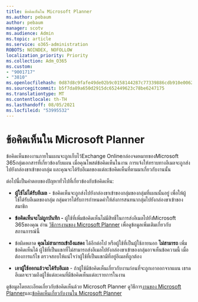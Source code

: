 ```yaml
---
title: ข้อคิดเห็นใน Microsoft Planner
ms.author: pebaum
author: pebaum
manager: scotv
ms.audience: Admin
ms.topic: article
ms.service: o365-administration
ROBOTS: NOINDEX, NOFOLLOW
localization_priority: Priority
ms.collection: Adm_O365
ms.custom:
- "9001717"
- "3810"
ms.openlocfilehash: 0d87d8c9fafe49de02b9c0158144287c77339886cdb910e006296eac73a2c497
ms.sourcegitcommit: b5f7da89a650d2915dc652449623c78be6247175
ms.translationtype: MT
ms.contentlocale: th-TH
ms.lasthandoff: 08/05/2021
ms.locfileid: "53995532"
---
```

# <a name="comments-in-microsoft-planner"></a>ข้อคิดเห็นใน Microsoft Planner

ข้อคิดเห็นของงานภายในแผนจะถูกเก็บไว้Exchange Onlineกล่องจดหมายของMicrosoft 365กลุ่มเอกสารที่เกี่ยวข้องกับแผน  เมื่อคุณโพสต์ข้อคิดเห็นในงาน การแจ้งให้ทราบทางอีเมลจะถูกส่งไปยังกล่องขาเข้าของกลุ่ม และคุณจะได้รับอีเมลของแต่ละข้อคิดเห็นที่ตามมาเกี่ยวกับงานนั้น

ต่อไปนี้เป็นคําตอบของปัญหาทั่วไปที่เกี่ยวข้องกับข้อคิดเห็น:

- **ผู้ใช้ไม่ได้รับอีเมล** - ข้อคิดเห็นจะถูกส่งไปยังกล่องขาเข้าของกลุ่มของกลุ่มที่แผนนั้นอยู่ เพื่อให้ผู้ใช้ได้รับอีเมลของกลุ่ม กลุ่มควรได้รับการกําหนดค่าให้ส่งการสนทนากลุ่มไปยังกล่องขาเข้าของสมาชิก

- **ข้อคิดเห็นจะไม่ถูกบันทึก -** ผู้ใช้ที่เพิ่มข้อคิดเห็นไม่มีสิทธิ์ในการส่งอีเมลไปยังMicrosoft 365ของคุณ อ่าน [วิธีการงานของ Microsoft Planner](https://techcommunity.microsoft.com/t5/planner-blog/how-microsoft-planner-works/ba-p/1214736) เพื่อดูข้อมูลเพิ่มเติมเกี่ยวกับสถานการณ์นี้

- ข้อผิดพลาด **คุณไม่สามารถเข้าถึงแสดง** ได้อีกต่อไป หรือผู้ใช้ที่เป็นผู้ใช้ภายนอก **ไม่สามารถ** เพิ่มข้อคิดเห็นได้ ผู้ใช้ที่เป็นแขกที่ไม่สามารถส่งอีเมลไปยังกล่องขาเข้าของกลุ่มอาจเห็นข้อความนี้ เมื่อต้องการแก้ไข ตรวจสอบให้แน่ใจว่าผู้ใช้ที่เป็นแขกมีที่อยู่อีเมลที่ถูกต้อง

- **เอาผู้ใช้ออกแล้วจะได้รับอีเมล** - ถ้าผู้ใช้มีข้อคิดเห็นเกี่ยวกับงานก่อนที่จะถูกเอาออกจากแผน เธรดอีเมลจะรวมถึงผู้ใช้แต่ละคนที่มีข้อคิดเห็นแต่ละรายการในงาน

ดูข้อมูลโดยละเอียดเกี่ยวกับข้อคิดเห็นด้วย Microsoft Planner ดูวิธีการ[งานของ Microsoft Planner](https://techcommunity.microsoft.com/t5/planner-blog/how-microsoft-planner-works/ba-p/1214736)และ[ข้อคิดเห็นเกี่ยวกับงานใน Microsoft Planner](https://support.microsoft.com/office/fd4aedde-7785-4cd0-96ee-122fbc9140e1)
